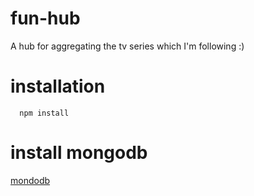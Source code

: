 # fun-hub
A hub for aggregating the tv series which I'm following :)

# installation
```
  npm install
```

# install mongodb
[mondodb](https://www.mongodb.com/)
